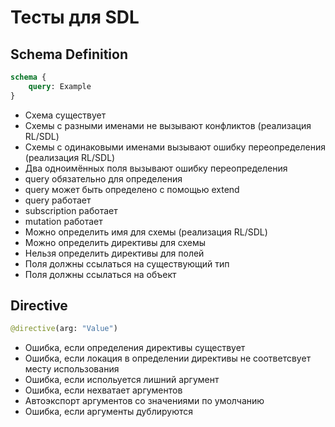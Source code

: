 # Тесты для SDL

## Schema Definition

```graphql
schema {
    query: Example
}
```

- Схема существует
- Схемы с разными именами не вызывают конфликтов (реализация RL/SDL)
- Схемы с одинаковыми именами вызывают ошибку переопределения (реализация RL/SDL)
- Два одноимённых поля вызывают ошибку переопределения
- query обязательно для определения
- query может быть определено с помощью extend
- query работает
- subscription работает
- mutation работает
- Можно определить имя для схемы (реализация RL/SDL)
- Можно определить директивы для схемы
- Нельзя определить директивы для полей
- Поля должны ссылаться на существующий тип
- Поля должны ссылаться на объект

## Directive

```graphql
@directive(arg: "Value")
```

- Ошибка, если определения директивы существует
- Ошибка, если локация в определении директивы не соответсвует месту использования
- Ошибка, если испольуется лишний аргумент
- Ошибка, если нехватает аргументов
- Автоэкспорт аргументов со значениями по умолчанию
- Ошибка, если аргументы дублируются
